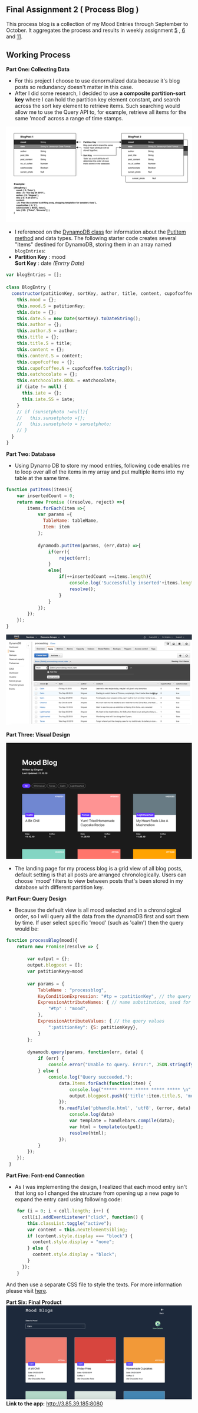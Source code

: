 ## Final Assignment 2 ( Process Blog )
This process blog is a collection of my Mood Entries through September to October. It aggregates the process and results in weekly assignment [5](https://github.com/Xingwei726/data-structures/tree/master/week5) , [6](https://github.com/Xingwei726/data-structures/tree/master/week6) and [11](https://github.com/Xingwei726/data-structures/tree/master/week11).

## Working Process

**Part One: Collecting Data**

- For this project I choose to use denormalized data because it's blog posts so redundancy doesn't matter in this case. 
- After I did some research, I decided to use **a composite partition-sort key** where I can hold the partition key element constant, and search across the sort key element to retrieve items. Such searching would allow me to use the Query API to, for example, retrieve all items for the same 'mood' across a range of time stamps.

![](ProcessBlog.png)

 - I referenced on the [DynamoDB class](https://docs.aws.amazon.com/AWSJavaScriptSDK/latest/AWS/DynamoDB.html) for information about the [PutItem method](https://docs.aws.amazon.com/AWSJavaScriptSDK/latest/AWS/DynamoDB.html#putItem-property) and data types.  The following starter code creates several "Items" destined for DynamoDB, storing them in an array named `blogEntries`:
 - **Partition Key** : mood  
   **Sort Key** : date _(Enrtry Date)_

```javascript
var blogEntries = [];

class BlogEntry {
  constructor(patitionKey, sortKey, author, title, content, cupofcoffee, eatchocolate, iate, sunsetphoto) {
    this.mood = {};
    this.mood.S = patitionKey;
    this.date = {}; 
    this.date.S = new Date(sortKey).toDateString();
    this.author = {};
    this.author.S = author;
    this.title = {};
    this.title.S = title;
    this.content = {};
    this.content.S = content;
    this.cupofcoffee = {};
    this.cupofcoffee.N = cupofcoffee.toString();
    this.eatchocolate = {};
    this.eatchocolate.BOOL = eatchocolate; 
    if (iate != null) {
      this.iate = {};
      this.iate.SS = iate; 
    }
    // if (sunsetphoto !=null){
    //   this.sunsetphoto ={};
    //   this.sunsetphoto = sunsetphoto;
    // }
  }
}
```
  
 
 
 **Part Two: Database**

 - Using Dynamo DB to store my mood entries, following code enables me
   to loop over all of the items in my array and put multiple items into
   my table at the same time.

```Javascript
function putItems(items){
    var insertedCount = 0;
    return new Promise ((resolve, reject) =>{
        items.forEach(item =>{
            var params ={
              TableName: tableName,
              Item: item
            };
            
            dynamodb.putItem(params, (err,data) =>{
                if(err){
                    reject(err);
                }
                else{
                    if(++insertedCount ==items.length){
                        console.log('Successfully inserted'+items.length + 'items.');
                        resolve();
                    }
                }
            });
        });
    });
}
```
![](DynamoDB.jpg)



 
  
**Part Three: Visual Design**

![](processHomepage.png)

 - The landing page for my process blog is a grid view of all blog
   posts, default setting is that all posts are arranged
   chronologically. Users can choose 'mood' filters to view between
   posts that's been stored in my database with different partition key.

 
**Part Four: Query Design**

 - Because the default view is all mood selected and in a chronological
   order, so I will query all the data from the dynamoDB first and sort
   them by time. If user select specific 'mood' (such as 'calm') then
   the query would be:

  

```javascript
function processBlog(mood){
    return new Promise(resolve => {
     
        var output = {};
        output.blogpost = [];
        var patitionKeyy=mood

        var params = {
            TableName : "processblog",
            KeyConditionExpression: "#tp = :patitionKey", // the query expression
            ExpressionAttributeNames: { // name substitution, used for reserved words in DynamoDB
                "#tp" : "mood",
            },
            ExpressionAttributeValues: { // the query values
                ":patitionKey": {S: patitionKeyy},
            }
        };
            
        dynamodb.query(params, function(err, data) {
            if (err) {
                console.error("Unable to query. Error:", JSON.stringify(err, null, 2));
            } else {
                console.log("Query succeeded.");
                    data.Items.forEach(function(item) {
                        console.log("***** ***** ***** ***** ***** \n", item);
                        output.blogpost.push({'title':item.title.S, 'mood':item.mood.S,'date':moment(item.date.S).format("L"),'color':item.color.S,'coffee':item.cupofcoffee.N,'ateChocolate':item.eatchocolate.BOOL,'content':item.content.S});
                    });
                    fs.readFile('pbhandle.html', 'utf8', (error, data) => {
                        console.log(data)
                        var template = handlebars.compile(data);
                        var html = template(output);
                        resolve(html);
                    });
            }
        });
    });
 }

```



**Part Five: Font-end Connection**

 - As I was implementing the design, I realized that each mood entry
   isn't that long so I changed the structure from opening up a new page
   to expand the entry card using following code:

```javascript
    for (i = 0; i < coll.length; i++) {
      coll[i].addEventListener("click", function() {
        this.classList.toggle("active");
        var content = this.nextElementSibling;
        if (content.style.display === "block") {
          content.style.display = "none";
        } else {
          content.style.display = "block";
        }
      });
    }
```

And then use a separate CSS file to style the texts. For more information please visit [here](https://github.com/Xingwei726/data-structures/tree/master/Final).


**Part Six: Final Product**
![](processFinal.png)
**Link to the app:** http://3.85.39.185:8080

